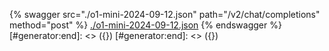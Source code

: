 [#generator:start]: <> ({ "template": "openapi" })
[#generator:start]: <> ({ "template": "openapi" })
{% swagger src="./o1-mini-2024-09-12.json" path="/v2/chat/completions" method="post" %}
[./o1-mini-2024-09-12.json](./o1-mini-2024-09-12.json)
{% endswagger %}
[#generator:end]: <> ({})
[#generator:end]: <> ({})